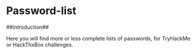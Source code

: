 # Password-list #

##introduction##

Here you will find more or less complete lists of passwords, for TryHackMe or HackThxBox challenges.
